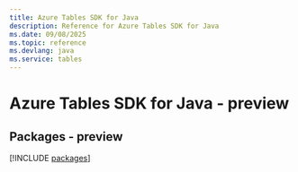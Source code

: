 ```yaml
---
title: Azure Tables SDK for Java
description: Reference for Azure Tables SDK for Java
ms.date: 09/08/2025
ms.topic: reference
ms.devlang: java
ms.service: tables
---
```

# Azure Tables SDK for Java - preview
## Packages - preview
[!INCLUDE [packages](tables-index.md)]